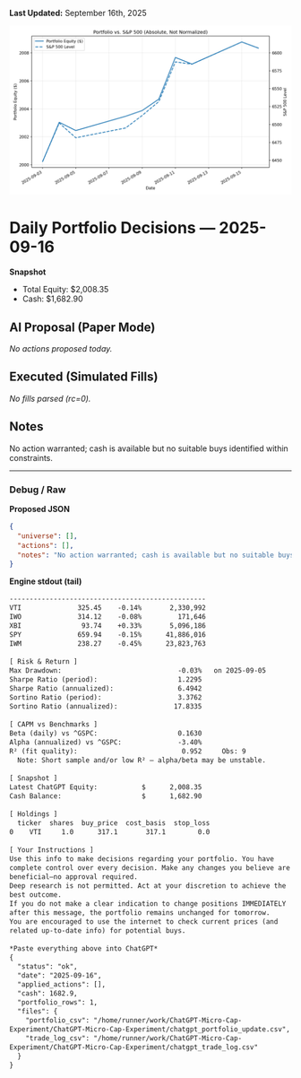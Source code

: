 **Last Updated:** September 16th, 2025

![Latest Performance Results](Results.png)

# Daily Portfolio Decisions — 2025-09-16

**Snapshot**
- Total Equity: $2,008.35
- Cash: $1,682.90

## AI Proposal (Paper Mode)
_No actions proposed today._

## Executed (Simulated Fills)
_No fills parsed (rc=0)._

## Notes
No action warranted; cash is available but no suitable buys identified within constraints.

---
### Debug / Raw
**Proposed JSON**
```json
{
  "universe": [],
  "actions": [],
  "notes": "No action warranted; cash is available but no suitable buys identified within constraints."
}
```

**Engine stdout (tail)**
```
-------------------------------------------------
VTI              325.45    -0.14%       2,330,992
IWO              314.12    -0.08%         171,646
XBI               93.74    +0.33%       5,096,186
SPY              659.94    -0.15%      41,886,016
IWM              238.27    -0.45%      23,823,763

[ Risk & Return ]
Max Drawdown:                             -0.03%   on 2025-09-05
Sharpe Ratio (period):                    1.2295
Sharpe Ratio (annualized):                6.4942
Sortino Ratio (period):                   3.3762
Sortino Ratio (annualized):              17.8335

[ CAPM vs Benchmarks ]
Beta (daily) vs ^GSPC:                    0.1630
Alpha (annualized) vs ^GSPC:              -3.40%
R² (fit quality):                          0.952     Obs: 9
  Note: Short sample and/or low R² — alpha/beta may be unstable.

[ Snapshot ]
Latest ChatGPT Equity:           $      2,008.35
Cash Balance:                    $      1,682.90

[ Holdings ]
  ticker  shares  buy_price  cost_basis  stop_loss
0    VTI     1.0      317.1       317.1        0.0

[ Your Instructions ]
Use this info to make decisions regarding your portfolio. You have complete control over every decision. Make any changes you believe are beneficial—no approval required.
Deep research is not permitted. Act at your discretion to achieve the best outcome.
If you do not make a clear indication to change positions IMMEDIATELY after this message, the portfolio remains unchanged for tomorrow.
You are encouraged to use the internet to check current prices (and related up-to-date info) for potential buys.

*Paste everything above into ChatGPT*
{
  "status": "ok",
  "date": "2025-09-16",
  "applied_actions": [],
  "cash": 1682.9,
  "portfolio_rows": 1,
  "files": {
    "portfolio_csv": "/home/runner/work/ChatGPT-Micro-Cap-Experiment/ChatGPT-Micro-Cap-Experiment/chatgpt_portfolio_update.csv",
    "trade_log_csv": "/home/runner/work/ChatGPT-Micro-Cap-Experiment/ChatGPT-Micro-Cap-Experiment/chatgpt_trade_log.csv"
  }
}

```
